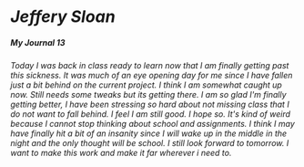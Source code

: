 # ***Jeffery Sloan***
##### **My Journal** 13

###### Today I was back in class ready to learn now that I am finally getting past this sickness. It was much of an eye opening day for me since I have fallen just a bit behind on the current project. I think I am somewhat caught up now. Still needs some tweaks but its getting there. I am so glad I'm finally getting better, I have been stressing so hard about not missing class that I do not want to fall behind. I feel I am still good. I hope so. It's kind of weird because I cannot stop thinking about school and assignments. I think I may have finally hit a bit of an insanity since I will wake up in the middle in the night and the only thought will be school. I still look forward to tomorrow. I want to make this work and make it far wherever i need to.
